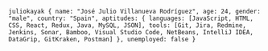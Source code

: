 `juliokayak {
  name: "José Julio Villanueva Rodríguez",
  age: 24,
  gender: "male",
  country: "Spain",
  aptitudes: {
    languages: [JavaScript, HTML, CSS, React, Redux, Java, MySQL, JSON],
    tools: [Git, Jira, Redmine, Jenkins, Sonar, Bamboo, Visual Studio Code, NetBeans, IntelliJ IDEA, DataGrip, GitKraken, Postman]
  },
  unemployed: false
}
`
